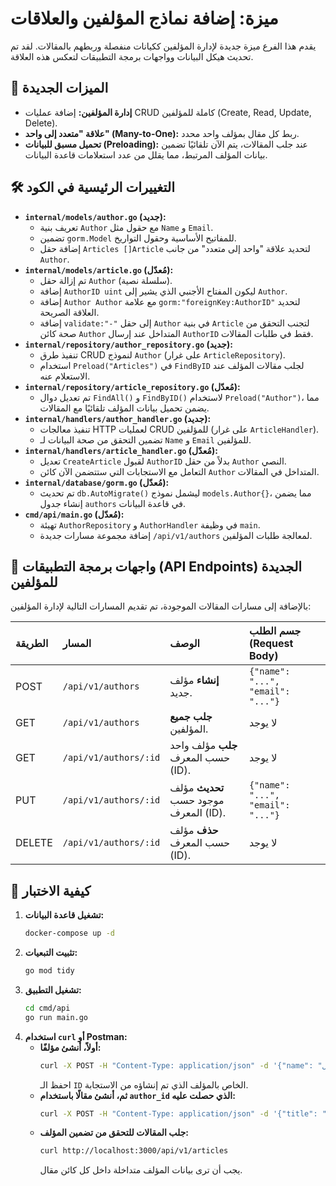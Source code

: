 # ميزة: إضافة نماذج المؤلفين والعلاقات

يقدم هذا الفرع ميزة جديدة لإدارة المؤلفين ككيانات منفصلة وربطهم بالمقالات. لقد تم تحديث هيكل البيانات وواجهات برمجة التطبيقات لتعكس هذه العلاقة.

## **🚀 الميزات الجديدة**

* **إدارة المؤلفين:** إضافة عمليات CRUD كاملة للمؤلفين (Create, Read, Update, Delete).
* **علاقة "متعدد إلى واحد" (Many-to-One):** ربط كل مقال بمؤلف واحد محدد.
* **تحميل مسبق للبيانات (Preloading):** عند جلب المقالات، يتم الآن تلقائيًا تضمين بيانات المؤلف المرتبط، مما يقلل من عدد استعلامات قاعدة البيانات.

## **🛠️ التغييرات الرئيسية في الكود**

* **`internal/models/author.go` (جديد):**
    * تعريف بنية `Author` مع حقول مثل `Name` و `Email`.
    * تضمين `gorm.Model` للمفاتيح الأساسية وحقول التواريخ.
    * إضافة حقل `Articles []Article` لتحديد علاقة "واحد إلى متعدد" من جانب `Author`.
* **`internal/models/article.go` (مُعدّل):**
    * تم إزالة حقل `Author` (سلسلة نصية).
    * إضافة `AuthorID uint` ليكون المفتاح الأجنبي الذي يشير إلى `Author`.
    * إضافة `Author Author` مع علامة `gorm:"foreignKey:AuthorID"` لتحديد العلاقة الصريحة.
    * إضافة `validate:"-"` إلى حقل `Author` في بنية `Article` لتجنب التحقق من صحة كائن `Author` المتداخل عند إرسال `AuthorID` فقط في طلبات المقالات.
* **`internal/repository/author_repository.go` (جديد):**
    * تنفيذ طرق CRUD لنموذج `Author` (على غرار `ArticleRepository`).
    * استخدام `Preload("Articles")` في `FindByID` لجلب مقالات المؤلف عند الاستعلام عنه.
* **`internal/repository/article_repository.go` (مُعدّل):**
    * تم تعديل دوال `FindAll()` و `FindByID()` لاستخدام `Preload("Author")`، مما يضمن تحميل بيانات المؤلف تلقائيًا مع المقالات.
* **`internal/handlers/author_handler.go` (جديد):**
    * تنفيذ معالجات HTTP لعمليات CRUD للمؤلفين (على غرار `ArticleHandler`).
    * تضمين التحقق من صحة البيانات لـ `Name` و `Email` للمؤلفين.
* **`internal/handlers/article_handler.go` (مُعدّل):**
    * تعديل `CreateArticle` لقبول `AuthorID` بدلاً من حقل `Author` النصي.
    * التعامل مع الاستجابات التي ستتضمن الآن كائن `Author` المتداخل في المقالات.
* **`internal/database/gorm.go` (مُعدّل):**
    * تم تحديث `db.AutoMigrate()` ليشمل نموذج `models.Author{}`، مما يضمن إنشاء جدول `authors` في قاعدة البيانات.
* **`cmd/api/main.go` (مُعدّل):**
    * تهيئة `AuthorRepository` و `AuthorHandler` في وظيفة `main`.
    * إضافة مجموعة مسارات جديدة `/api/v1/authors` لمعالجة طلبات المؤلفين.

## **🚀 واجهات برمجة التطبيقات (API Endpoints) الجديدة للمؤلفين**

بالإضافة إلى مسارات المقالات الموجودة، تم تقديم المسارات التالية لإدارة المؤلفين:

| الطريقة | المسار          | الوصف                          | جسم الطلب (Request Body)                   |
| :---- | :-------------- | :----------------------------- | :----------------------------------------- |
| POST  | `/api/v1/authors` | **إنشاء** مؤلف جديد.            | `{"name": "...", "email": "..."}`         |
| GET   | `/api/v1/authors` | **جلب جميع** المؤلفين.         | لا يوجد                                    |
| GET   | `/api/v1/authors/:id` | **جلب** مؤلف واحد حسب المعرف (ID). | لا يوجد                                    |
| PUT   | `/api/v1/authors/:id` | **تحديث** مؤلف موجود حسب المعرف (ID). | `{"name": "...", "email": "..."}`         |
| DELETE | `/api/v1/authors/:id` | **حذف** مؤلف حسب المعرف (ID).  | لا يوجد                                    |

## **📝 كيفية الاختبار**

1.  **تشغيل قاعدة البيانات:**
    ```bash
    docker-compose up -d
    ```
2.  **تثبيت التبعيات:**
    ```bash
    go mod tidy
    ```
3.  **تشغيل التطبيق:**
    ```bash
    cd cmd/api
    go run main.go
    ```
4.  **استخدام `curl` أو Postman:**
    * **أولاً، أنشئ مؤلفًا:**
        ```bash
        curl -X POST -H "Content-Type: application/json" -d '{"name": "أحمد جمال", "email": "ahmed.gamal@example.com"}' http://localhost:3000/api/v1/authors
        ```
        احفظ الـ `ID` الخاص بالمؤلف الذي تم إنشاؤه من الاستجابة.
    * **ثم، أنشئ مقالًا باستخدام `author_id` الذي حصلت عليه:**
        ```bash
        curl -X POST -H "Content-Type: application/json" -d '{"title": "مقدمة إلى Go Fiber", "content": "مقال رائع يشرح أساسيات Go Fiber.", "author_id": 1}' http://localhost:3000/api/v1/articles
        ```
    * **جلب المقالات للتحقق من تضمين المؤلف:**
        ```bash
        curl http://localhost:3000/api/v1/articles
        ```
        يجب أن ترى بيانات المؤلف متداخلة داخل كل كائن مقال.